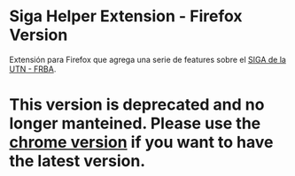 # Siga Helper Extension - Firefox Version

Extensión para Firefox que agrega una serie de features sobre el <a href="http://siga.frba.utn.edu.ar/">SIGA de la UTN - FRBA</a>.


# This version is deprecated and no longer manteined. Please use the <a href="https://chrome.google.com/webstore/detail/siga-helper/jdgdheoeghamkhfppapjchbojhehimpe">chrome version</a> if you want to have the latest version.
